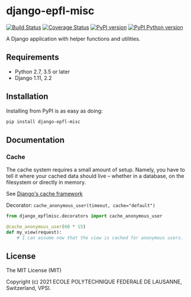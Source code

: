 django-epfl-misc
================

[![Build Status][github-actions-image]][github-actions-url]
[![Coverage Status][codecov-image]][codecov-url]
[![PyPI version][pypi-image]][pypi-url]
[![PyPI Python version][pypi-python-image]][pypi-url]

A Django application with helper functions and utilities.

Requirements
------------

- Python 2.7, 3.5 or later
- Django 1.11, 2.2

Installation
------------

Installing from PyPI is as easy as doing:

```bash
pip install django-epfl-misc
```

Documentation
-------------

### Cache

The cache system requires a small amount of setup. Namely, you have to tell
it where your cached data should live – whether in a database, on the
filesystem or directly in memory.

See [Django's cache framework][django-cache]

Decorator: `cache_anonymous_user(timeout, cache="default")`

```python
from django_epflmisc.decorators import cache_anonymous_user

@cache_anonymous_user(60 * 15)
def my_view(request):
    # I can assume now that the view is cached for anonymous users.
```

License
-------

The MIT License (MIT)

Copyright (c) 2021 ECOLE POLYTECHNIQUE FEDERALE DE LAUSANNE, Switzerland, VPSI.

[github-actions-image]: https://github.com/epfl-si/django-epfl-misc/workflows/Build/badge.svg?branch=main
[github-actions-url]: https://github.com/epfl-si/django-epfl-misc/actions

[codecov-image]:https://codecov.io/gh/epfl-si/django-epfl-misc/branch/main/graph/badge.svg
[codecov-url]:https://codecov.io/gh/epfl-si/django-epfl-misc

[pypi-python-image]: https://img.shields.io/pypi/pyversions/django-epfl-misc
[pypi-image]: https://img.shields.io/pypi/v/django-epfl-misc
[pypi-url]: https://pypi.org/project/django-epfl-misc/

[django-cache]: https://docs.djangoproject.com/en/2.2/topics/cache/#setting-up-the-cache
